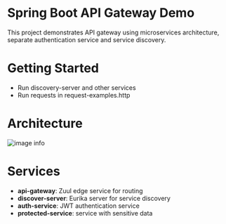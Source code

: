 
# Spring Boot API Gateway Demo
This project demonstrates API gateway using microservices architecture, separate authentication service and service discovery.

# Getting Started
* Run discovery-server and other services
* Run requests in request-examples.http

# Architecture
![image info](https://i.imgur.com/l4drGgN.png)

# Services
* **api-gateway**: Zuul edge service for routing 
* **discover-server**: Eurika server for service discovery
* **auth-service**: JWT authentication service
* **protected-service**: service with sensitive data
